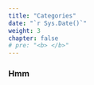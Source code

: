 ```yaml
---
title: "Categories"
date: "`r Sys.Date()`"
weight: 3
chapter: false
# pre: "<b> </b>"
---
```


### Hmm